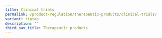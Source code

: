 ```yaml
---
title: Clinical trials
permalink: /product-regulation/therapeutic-products/clinical-trials/
variant: tiptap
description: ""
third_nav_title: Therapeutic products
---
```

<p></p>